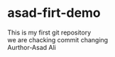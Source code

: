 # asad-firt-demo
This is my first git repository<br>
we are chacking commit changing<br>
Aurthor-Asad Ali
